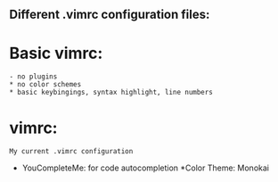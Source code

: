 ## Different .vimrc configuration files:

# Basic vimrc:
	- no plugins
	* no color schemes
	* basic keybingings, syntax highlight, line numbers

# vimrc:
	My current .vimrc configuration
* YouCompleteMe: for code autocompletion
*Color Theme: Monokai
